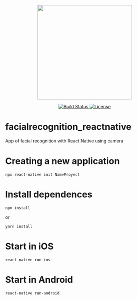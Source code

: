 <p align="center">
    <img src="https://i.imgur.com/6uw8yqj.png" width="300">
</p>

<p align="center">
    <a href="https://travis-ci.org/laravel/framework">
        <img src="https://travis-ci.org/laravel/framework.svg" alt="Build Status">
    </a>
    <a href="https://packagist.org/packages/laravel/framework">
        <img src="https://poser.pugx.org/laravel/framework/license.svg" alt="License">
    </a>
</p>

# facialrecognition_reactnative
App of facial recognition with React Native using camera

# Creating a new application
```
npx react-native init NameProyect
```

# Install dependences
````
npm install
````
or
```
yarn install
```

# Start in iOS
```
react-native run-ios
```

# Start in Android
```
react-native run-android
```